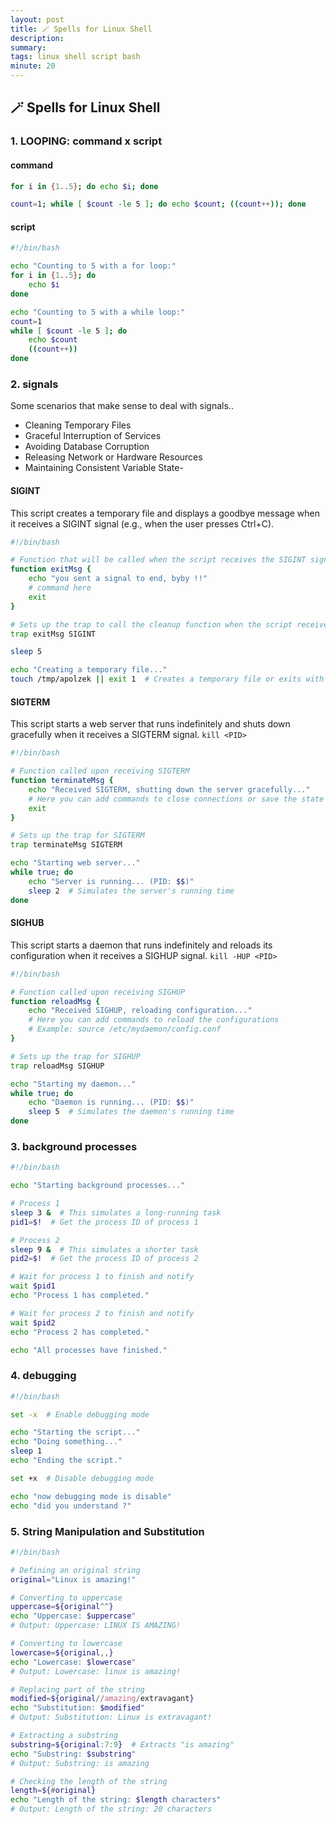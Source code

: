 ```yaml
---
layout: post
title: 🪄 Spells for Linux Shell
description: 
summary: 
tags: linux shell script bash
minute: 20
---
```


## 🪄 Spells for Linux Shell

### 1. LOOPING: command x script

#### command

```sh
for i in {1..5}; do echo $i; done

count=1; while [ $count -le 5 ]; do echo $count; ((count++)); done
```

#### script

```bash
#!/bin/bash

echo "Counting to 5 with a for loop:"
for i in {1..5}; do
    echo $i
done

echo "Counting to 5 with a while loop:"
count=1
while [ $count -le 5 ]; do
    echo $count
    ((count++))
done
```

### 2. signals

Some scenarios that make sense to deal with signals..

- Cleaning Temporary Files
- Graceful Interruption of Services
- Avoiding Database Corruption
- Releasing Network or Hardware Resources
- Maintaining Consistent Variable State-

#### SIGINT
This script creates a temporary file and displays a goodbye message when it receives a SIGINT signal (e.g., when the user presses Ctrl+C).

```bash
#!/bin/bash

# Function that will be called when the script receives the SIGINT signal
function exitMsg {
    echo "you sent a signal to end, byby !!"
    # command here
    exit
}

# Sets up the trap to call the cleanup function when the script receives SIGINT
trap exitMsg SIGINT

sleep 5

echo "Creating a temporary file..."
touch /tmp/apolzek || exit 1  # Creates a temporary file or exits with an error
```

#### SIGTERM
This script starts a web server that runs indefinitely and shuts down gracefully when it receives a SIGTERM signal. `kill <PID>`

```bash
#!/bin/bash

# Function called upon receiving SIGTERM
function terminateMsg {
    echo "Received SIGTERM, shutting down the server gracefully..."
    # Here you can add commands to close connections or save the state
    exit
}

# Sets up the trap for SIGTERM
trap terminateMsg SIGTERM

echo "Starting web server..."
while true; do
    echo "Server is running... (PID: $$)"
    sleep 2  # Simulates the server's running time
done
```

#### SIGHUB
This script starts a daemon that runs indefinitely and reloads its configuration when it receives a SIGHUP signal. `kill -HUP <PID>`

```bash
#!/bin/bash

# Function called upon receiving SIGHUP
function reloadMsg {
    echo "Received SIGHUP, reloading configuration..."
    # Here you can add commands to reload the configurations
    # Example: source /etc/mydaemon/config.conf
}

# Sets up the trap for SIGHUP
trap reloadMsg SIGHUP

echo "Starting my daemon..."
while true; do
    echo "Daemon is running... (PID: $$)"
    sleep 5  # Simulates the daemon's running time
done
```

### 3. background processes

```bash
#!/bin/bash

echo "Starting background processes..."

# Process 1
sleep 3 &  # This simulates a long-running task
pid1=$!  # Get the process ID of process 1

# Process 2
sleep 9 &  # This simulates a shorter task
pid2=$!  # Get the process ID of process 2

# Wait for process 1 to finish and notify
wait $pid1
echo "Process 1 has completed."

# Wait for process 2 to finish and notify
wait $pid2
echo "Process 2 has completed."

echo "All processes have finished."
```

### 4. debugging

```bash
#!/bin/bash

set -x  # Enable debugging mode

echo "Starting the script..."
echo "Doing something..."
sleep 1
echo "Ending the script."

set +x  # Disable debugging mode

echo "now debugging mode is disable"
echo "did you understand ?"
```

### 5. String Manipulation and Substitution

```sh
#!/bin/bash

# Defining an original string
original="Linux is amazing!"

# Converting to uppercase
uppercase=${original^^}
echo "Uppercase: $uppercase"
# Output: Uppercase: LINUX IS AMAZING!

# Converting to lowercase
lowercase=${original,,}
echo "Lowercase: $lowercase"
# Output: Lowercase: linux is amazing!

# Replacing part of the string
modified=${original//amazing/extravagant}
echo "Substitution: $modified"
# Output: Substitution: Linux is extravagant!

# Extracting a substring
substring=${original:7:9}  # Extracts "is amazing"
echo "Substring: $substring"
# Output: Substring: is amazing

# Checking the length of the string
length=${#original}
echo "Length of the string: $length characters"
# Output: Length of the string: 20 characters


```